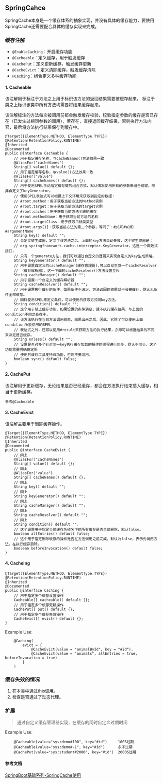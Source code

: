 ## SpringCahce
SpringCache本身是一个缓存体系的抽象实现，并没有具体的缓存能力，要使用SpringCache还需要配合具体的缓存实现来完成。

### 缓存注解

- `@EnableCaching`：开启缓存功能
- `@Cacheable`：定义缓存，用于触发缓存
- `@CachePut`：定义更新缓存，触发缓存更新
- `@CacheEvict`：定义清除缓存，触发缓存清除
- `@Caching`：组合定义多种缓存功能

#### 1. Cacheable
该注解用于标注于方法之上用于标识该方法的返回结果需要被缓存起来，
标注于类之上标识该类中所有方法均需要将结果缓存起来。

该注解标注的方法每次被调用前都会触发缓存校验，校验指定参数的缓存是否已存在（已发生过相同参数的调用），若存在，直接返回缓存结果，否则执行方法内容，最后将方法执行结果保存到缓存中。
```
@Target({ElementType.METHOD, ElementType.TYPE})
@Retention(RetentionPolicy.RUNTIME)
@Inherited
@Documented
public @interface Cacheable {
    // 用于指定缓存名称，与cacheNames()方法效果一致
    @AliasFor("cacheNames")
    String[] value() default {};
    // 用于指定缓存名称，与value()方法效果一致
    @AliasFor("value")
    String[] cacheNames() default {};
    // 用于使用SPEL手动指定缓存键的组合方式，默认情况使用所有的参数来组合成键，除非自定义了keyGenerator。
    // 使用SPEL表达式可以根据上下文环境来获取到指定的数据：
    // #root.method：用于获取当前方法的Method实例
    // #root.target：用于获取当前方法的target实例
    // #root.caches：用于获取当前方法关联的缓存
    // #root.methodName：用于获取当前方法的名称
    // #root.targetClass：用于获取目标类类型
    // #root.args[1]：获取当前方法的第二个参数，等同于：#p1和#a1和#argumentName
    String key() default "";
    // 自定义键生成器，定义了该方法之后，上面的key方法自动失效，这个键生成器是：
    // org.springframework.cache.interceptor.KeyGenerator，这是一个函数式接口，
    // 只有一个generate方法，我们可以通过自定义的逻辑来实现自定义的key生成策略。
    String keyGenerator() default "";
    // 用于设置自定义的cacheManager(缓存管理器),可以自动生成一个cacheResolver
    // （缓存解析器），这一下面的cacheResolver()方法设置互斥
    String cacheManager() default "";
    // 用于设置一个自定义的缓存解析器
    String cacheResolver() default "";
    // 用于设置执行缓存的条件，如果条件不满足，方法返回的结果就不会被缓存，默认无条件全部缓存。
    // 同样使用SPEL来定义条件，可以使用的获取方式同key方法。
    String condition() default "";
    // 这个用于禁止缓存功能，如果设置的条件满足，就不执行缓存结果，与上面的condition不同之处在于，
    // 该方法执行在当前方法调用结束，结果出来之后，因此，它除了可以使用上面condition所能使用的SPEL
    // 表达式之外，还可以使用#result来获取方法的执行结果，亦即可以根据结果的不同来决定是否缓存。
    String unless() default "";
    // 设置是否对多个针对同一key执行缓存加载的操作的线程进行同步，默认不同步。这个功能需要明确确定所
    // 使用的缓存工具支持该功能，否则不要滥用。
    boolean sync() default false;
}
```
#### 2. CachePut
该注解用于更新缓存，无论结果是否已经缓存，都会在方法执行结束插入缓存，相当于更新缓存。
```
参考@Cacheable
```

#### 3. CacheEvict
该注解主要用于删除缓存操作。
```
@Target({ElementType.METHOD, ElementType.TYPE})
@Retention(RetentionPolicy.RUNTIME)
@Inherited
@Documented
public @interface CacheEvict {
    // 同上
    @AliasFor("cacheNames")
    String[] value() default {};
    // 同上
    @AliasFor("value")
    String[] cacheNames() default {};
    // 同上
    String key() default "";
    // 同上
    String keyGenerator() default "";
    // 同上
    String cacheManager() default "";
    // 同上
    String cacheResolver() default "";
    // 同上
    String condition() default "";
    // 这个设置用于指定当前缓存名称名下的所有缓存是否全部删除，默认false。
    boolean allEntries() default false;
    // 这个用于指定删除缓存的操作是否在方法调用之前完成，默认为false，表示先调用方法，在执行缓存删除。
    boolean beforeInvocation() default false;
}
```
#### 4. Cacheing
```
@Target({ElementType.METHOD, ElementType.TYPE})
@Retention(RetentionPolicy.RUNTIME)
@Inherited
@Documented
public @interface Caching {
    // 用于指定多个缓存设置操作
    Cacheable[] cacheable() default {};
    // 用于指定多个缓存更新操作
    CachePut[] put() default {};
    // 用于指定多个缓存失效操作
    CacheEvict[] evict() default {};
}
```
Example Use:
```
    @Caching(
        evict = {
            @CacheEvict(value = "animalById", key = "#id"),
            @CacheEvict(value = "animals", allEntries = true, beforeInvocation = true)
        }
    )
```
### 缓存失效的情况
1. 在本类中通过this调用。
2. 检查是否通过了动态代理。

### 扩展
> 通过自定义缓存管理器实现，在缓存的同时自定义过期时间

Example Use:
```
    @Cacheable(value="sys:demo#100", key="#id")     100S过期
    @Cacheable(value="sys:demo#-1", key="#id")      永不过期
    @CachePut(value="sys:student#2000", key="#id")  2000S过期
```



#### 参考文档
[SpringBoot基础系列-SpringCache使用](https://www.jianshu.com/p/6db623355e11)